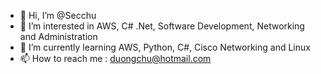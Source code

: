 - 👋 Hi, I’m @Secchu
- 👀 I’m interested in AWS, C# .Net, Software Development, Networking and Administration
- 🌱 I’m currently learning AWS, Python, C#, Cisco Networking and Linux
- 📫 How to reach me : duongchu@hotmail.com

<!---
Secchu/Secchu is a ✨ special ✨ repository because its `README.md` (this file) appears on your GitHub profile.
You can click the Preview link to take a look at your changes.
--->
